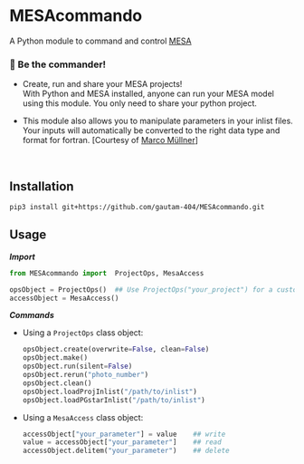 # MESAcommando  
A Python module to command and control [MESA](https://github.com/MESAHub/mesa)

### 🫵 Be the commander! 


* Create, run and share your MESA projects!  
  With Python and MESA installed, anyone can run your MESA model using this module. You only need to share your python project.

* This module also allows you to manipulate parameters in your inlist files. Your inputs will automatically be converted to the right data type and format for fortran. [Courtesy of [Marco Müllner](https://github.com/MarcoMuellner/PyMesaHandler)]

<br>

## Installation
```
pip3 install git+https://github.com/gautam-404/MESAcommando.git
```

## Usage

***Import***
```python
from MESAcommando import  ProjectOps, MesaAccess

opsObject = ProjectOps()  ## Use ProjectOps("your_project") for a custom project name
accessObject = MesaAccess()

```

***Commands***

* Using a `ProjectOps` class object:
  ```python
  opsObject.create(overwrite=False, clean=False)
  opsObject.make()
  opsObject.run(silent=False)
  opsObject.rerun("photo_number")
  opsObject.clean()
  opsObject.loadProjInlist("/path/to/inlist")
  opsObject.loadPGstarInlist("/path/to/inlist")
  ```

* Using a `MesaAccess` class object:
  ```python
  accessObject["your_parameter"] = value    ## write
  value = accessObject["your_parameter"]    ## read
  accessObject.delitem("your_parameter")    ## delete
  ```

